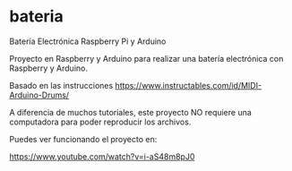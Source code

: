 # bateria
Batería Electrónica Raspberry Pi y Arduino

Proyecto en Raspberry y Arduino para realizar una batería electrónica con Raspberry y Arduino.

Basado en las instrucciones https://www.instructables.com/id/MIDI-Arduino-Drums/

A diferencia de muchos tutoriales, este proyecto NO requiere una computadora para poder reproducir los archivos.

Puedes ver funcionando el proyecto en:

https://www.youtube.com/watch?v=i-aS48m8pJ0

